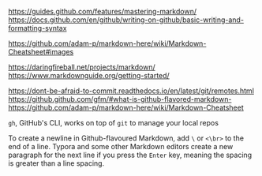https://guides.github.com/features/mastering-markdown/
https://docs.github.com/en/github/writing-on-github/basic-writing-and-formatting-syntax

https://github.com/adam-p/markdown-here/wiki/Markdown-Cheatsheet#images

https://daringfireball.net/projects/markdown/
https://www.markdownguide.org/getting-started/

https://dont-be-afraid-to-commit.readthedocs.io/en/latest/git/remotes.html
https://github.github.com/gfm/#what-is-github-flavored-markdown-
https://github.com/adam-p/markdown-here/wiki/Markdown-Cheatsheet

`gh`, GitHub's CLI, works on top of `git` to manage your local repos

To create a newline in Github-flavoured Markdown, add `\` or `<\br>`  to the  end of a line. Typora and some other Markdown editors create a new paragraph for the next line if you press the `Enter` key, meaning the spacing is greater than a line spacing.